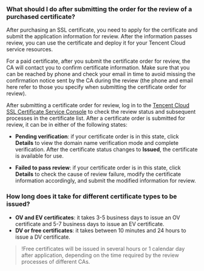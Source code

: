 ### What should I do after submitting the order for the review of a purchased certificate?

After purchasing an SSL certificate, you need to apply for the certificate and submit the application information for review. After the information passes review, you can use the certificate and deploy it for your Tencent Cloud service resources.

For a paid certificate, after you submit the certificate order for review, the CA will contact you to confirm certificate information. Make sure that you can be reached by phone and check your email in time to avoid missing the confirmation notice sent by the CA during the review (the phone and email here refer to those you specify when submitting the certificate order for review).

After submitting a certificate order for review, log in to the [Tencent Cloud SSL Certificate Service Console](https://console.cloud.tencent.com/ssl) to check the review status and subsequent processes in the certificate list. After a certificate order is submitted for review, it can be in either of the following states:
- **Pending verification**: if your certificate order is in this state, click **Details** to view the domain name verification mode and complete verification. After the certificate status changes to **Issued**, the certificate is available for use.

- **Failed to pass review**: if your certificate order is in this state, click **Details** to check the cause of review failure, modify the certificate information accordingly, and submit the modified information for review.


### How long does it take for different certificate types to be issued?
- **OV and EV certificates**: it takes 3-5 business days to issue an OV certificate and 5-7 business days to issue an EV certificate.
- **DV or free certificates**: it takes between 10 minutes and 24 hours to issue a DV certificate.

>!Free certificates will be issued in several hours or 1 calendar day after application, depending on the time required by the review processes of different CAs.
